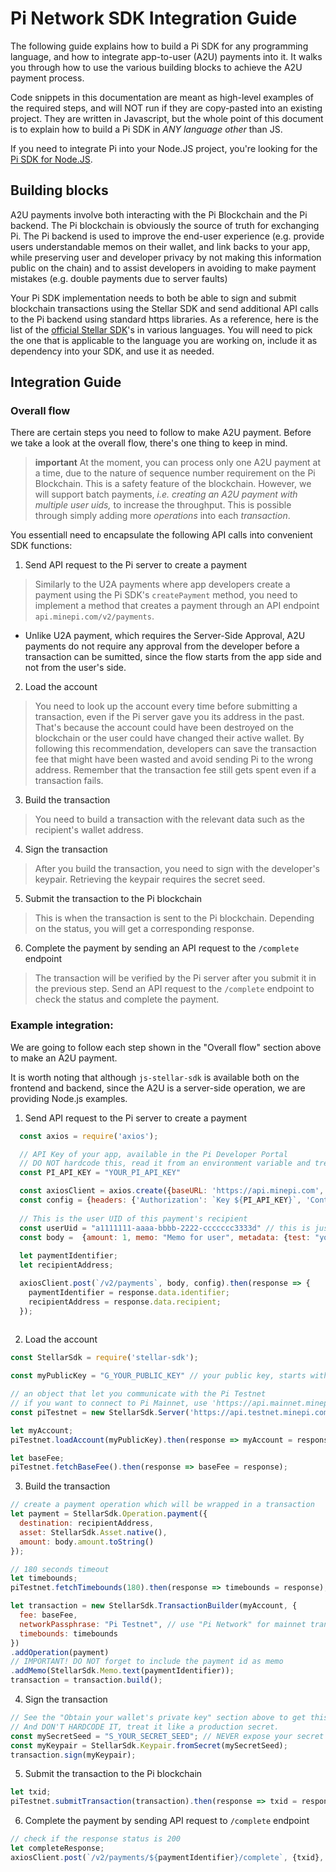 # Pi Network SDK Integration Guide

The following guide explains how to build a Pi SDK for any programming language, and how to integrate app-to-user (A2U)
payments into it. It walks you through how to use the various building blocks to achieve the A2U payment process.

Code snippets in this documentation are meant as high-level examples of the required steps, and will NOT run
if they are copy-pasted into an existing project. They are written in Javascript, but the whole point of
this document is to explain how to build a Pi SDK in _ANY language other_ than JS.

If you need to integrate Pi into your Node.JS project, you're looking for the
[Pi SDK for Node.JS](https://github.com/pi-apps/pi-nodejs).


## Building blocks

A2U payments involve both interacting with the Pi Blockchain and the Pi backend. The Pi blockchain is obviously the source of truth for exchanging Pi. The Pi backend is used to improve the end-user experience (e.g. provide users understandable memos on their wallet, and link backs to your app, while preserving user and developer privacy by not making this information public on the chain) and to assist developers in avoiding to make payment mistakes (e.g. double payments due to server faults)

Your Pi SDK implementation needs to both be able to sign and submit blockchain transactions using the Stellar SDK and send additional API calls to the Pi backend using standard https libraries. As a reference, here is the list of the [official Stellar SDK](https://developers.stellar.org/docs/tools-and-sdks#sdk-library)'s in various languages. You will need to pick the one that is applicable to the language you are working on, include it as dependency into your SDK, and use it as needed.


## Integration Guide

### Overall flow

There are certain steps you need to follow to make A2U payment. Before we take a look at the overall flow, there's one thing to keep in mind. 

> **important** At the moment, you can process only one A2U payment at a time, due to the nature of sequence number requirement on the Pi Blockchain. This is a safety feature of the blockchain. However, we will support batch payments, *i.e. creating an A2U payment with multiple user uids,* to increase the throughput. This is possible through simply adding more _operations_ into each _transaction_.

You essentiall need to encapsulate the following API calls into convenient SDK functions:

1. Send API request to the Pi server to create a payment
> Similarly to the U2A payments where app developers create a payment using the Pi SDK's `createPayment` method, you need to implement a method that creates a payment through an API endpoint `api.minepi.com/v2/payments`.
- Unlike U2A payment, which requires the Server-Side Approval, A2U payments do not require any approval from the developer
before a transaction can be sumitted, since the flow starts from the app side and not from the user's side.

2. Load the account
> You need to look up the account every time before submitting a transaction, even if the Pi server gave you its address in the past. That's because the account could have been destroyed on the blockchain or the user could have changed their active wallet. By following this recommendation, developers can save the transaction fee that might have been wasted and avoid sending Pi to the wrong address. Remember that the transaction fee still gets spent even if a transaction fails.

3. Build the transaction
> You need to build a transaction with the relevant data such as the recipient's wallet address.

4. Sign the transaction
> After you build the transaction, you need to sign with the developer's keypair. Retrieving the keypair requires the secret seed.

5. Submit the transaction to the Pi blockchain
> This is when the transaction is sent to the Pi blockchain. Depending on the status, you will get a corresponding response.

6. Complete the payment by sending an API request to the `/complete` endpoint
> The transaction will be verified by the Pi server after you submit it in the previous step. Send an API request to the `/complete` endpoint to check the status and complete the payment.


### Example integration:

We are going to follow each step shown in the "Overall flow" section above to make an A2U payment.

It is worth noting that although `js-stellar-sdk` is available both on the frontend and backend,
since the A2U is a server-side operation, we are providing Node.js examples.

1. Send API request to the Pi server to create a payment

```javascript
  const axios = require('axios');

  // API Key of your app, available in the Pi Developer Portal
  // DO NOT hardcode this, read it from an environment variable and treat it like a production secret.
  const PI_API_KEY = "YOUR_PI_API_KEY"

  const axiosClient = axios.create({baseURL: 'https://api.minepi.com', timeout: 20000});
  const config = {headers: {'Authorization': `Key ${PI_API_KEY}`, 'Content-Type': 'application/json'}};
  
  // This is the user UID of this payment's recipient
  const userUid = "a1111111-aaaa-bbbb-2222-ccccccc3333d" // this is just an example uid!
  const body =  {amount: 1, memo: "Memo for user", metadata: {test: "your metadata"}, uid: userUid}; // your payment data and uid
  
  let paymentIdentifier;
  let recipientAddress;

  axiosClient.post(`/v2/payments`, body, config).then(response => {
    paymentIdentifier = response.data.identifier;
    recipientAddress = response.data.recipient;
  });
  
```

2. Load the account

```javascript
const StellarSdk = require('stellar-sdk');

const myPublicKey = "G_YOUR_PUBLIC_KEY" // your public key, starts with G

// an object that let you communicate with the Pi Testnet
// if you want to connect to Pi Mainnet, use 'https://api.mainnet.minepi.com' instead
const piTestnet = new StellarSdk.Server('https://api.testnet.minepi.com');

let myAccount;
piTestnet.loadAccount(myPublicKey).then(response => myAccount = response);

let baseFee;
piTestnet.fetchBaseFee().then(response => baseFee = response);
```

3. Build the transaction

```javascript
// create a payment operation which will be wrapped in a transaction
let payment = StellarSdk.Operation.payment({
  destination: recipientAddress,
  asset: StellarSdk.Asset.native(),
  amount: body.amount.toString()
});

// 180 seconds timeout
let timebounds;
piTestnet.fetchTimebounds(180).then(response => timebounds = response);

let transaction = new StellarSdk.TransactionBuilder(myAccount, {
  fee: baseFee,
  networkPassphrase: "Pi Testnet", // use "Pi Network" for mainnet transaction
  timebounds: timebounds
})
.addOperation(payment)
// IMPORTANT! DO NOT forget to include the payment id as memo
.addMemo(StellarSdk.Memo.text(paymentIdentifier));
transaction = transaction.build();
```

4. Sign the transaction

```javascript
// See the "Obtain your wallet's private key" section above to get this.
// And DON'T HARDCODE IT, treat it like a production secret.
const mySecretSeed = "S_YOUR_SECRET_SEED"; // NEVER expose your secret seed to public, starts with S
const myKeypair = StellarSdk.Keypair.fromSecret(mySecretSeed);
transaction.sign(myKeypair);
```

5. Submit the transaction to the Pi blockchain

```javascript
let txid;
piTestnet.submitTransaction(transaction).then(response => txid = response.id);
```

6. Complete the payment by sending API request to `/complete` endpoint

```javascript
// check if the response status is 200 
let completeResponse;
axiosClient.post(`/v2/payments/${paymentIdentifier}/complete`, {txid}, config).then(response => completeResponse = response);
```
